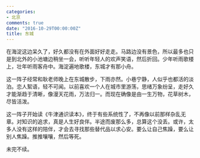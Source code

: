 ```yaml
---
categories:
- 北京
comments: true
date: "2016-10-29T00:00:00Z"
title: 东城
---
```


在海淀这边呆久了，好久都没有在外面好好走走。马路边没有景色，所以最多也只是到北外的小池塘边稍坐一会，听听年轻人的欢声笑语，然后折回。少年听雨歌楼上，壮年听雨客舟中。海淀遍地歌楼，东城才有那小舟。

这一阵子经常和耿老师晚上在东城散步，下雨亦然。小巷宁静，人似乎也都活的淡泊。恋人絮语，轻不可闻。以前喜欢一个人在城市里游荡，思绪万象纷呈，走好久才能渐趋于清晰，像漫天花雨，万法归一。而现在确像是由一生万物，花草树木，尽皆活泼。

这一阵子开始读《牛津通识读本》，终于有些系统性了，不再像以前那样杂乱无章。对知识的追求，真是人生好良伴。半途而废那么多，总算这个没丢。或许，太多人没有这样的陪伴，才会去寻找那些替代品以求心安。要么让自己焦躁，要么让别人焦躁。推推嚷嚷，然后等死。

未完不续。




